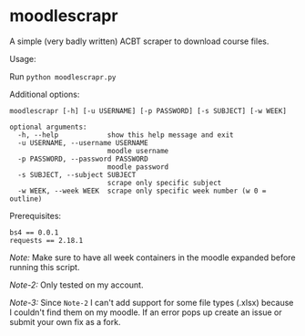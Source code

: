 # moodlescrapr
A simple (very badly written) ACBT scraper to download course files. 

Usage: 

Run `python moodlescrapr.py` 

Additional options:

    moodlescrapr [-h] [-u USERNAME] [-p PASSWORD] [-s SUBJECT] [-w WEEK]
    
    optional arguments:
      -h, --help            show this help message and exit
      -u USERNAME, --username USERNAME
                            moodle username
      -p PASSWORD, --password PASSWORD
                            moodle password
      -s SUBJECT, --subject SUBJECT
                            scrape only specific subject
      -w WEEK, --week WEEK  scrape only specific week number (w 0 = outline)

Prerequisites: 

    bs4 == 0.0.1
    requests == 2.18.1

 *Note:*  Make sure to have all week containers in the moodle expanded before running this script. 

 *Note-2:*  Only tested on my account.

 *Note-3:*  Since `Note-2` I can't add support for some file types (.xlsx) because I couldn't find them on my moodle. If an error pops up create an issue or submit your own fix as a fork.  